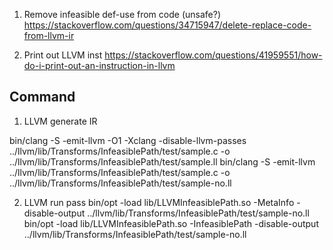 1. Remove infeasible def-use from code (unsafe?)
https://stackoverflow.com/questions/34715947/delete-replace-code-from-llvm-ir

2. Print out LLVM inst
https://stackoverflow.com/questions/41959551/how-do-i-print-out-an-instruction-in-llvm


## Command
1. LLVM generate IR

bin/clang -S -emit-llvm -O1 -Xclang -disable-llvm-passes ../llvm/lib/Transforms/InfeasiblePath/test/sample.c -o ../llvm/lib/Transforms/InfeasiblePath/test/sample.ll
bin/clang -S -emit-llvm ../llvm/lib/Transforms/InfeasiblePath/test/sample.c -o ../llvm/lib/Transforms/InfeasiblePath/test/sample-no.ll

2. LLVM run pass
bin/opt -load lib/LLVMInfeasiblePath.so -MetaInfo -disable-output ../llvm/lib/Transforms/InfeasiblePath/test/sample-no.ll
bin/opt -load lib/LLVMInfeasiblePath.so -InfeasiblePath -disable-output ../llvm/lib/Transforms/InfeasiblePath/test/sample-no.ll